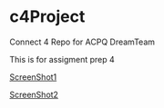 # c4Project
Connect 4 Repo for ACPQ DreamTeam

This is for assigment prep 4

[ScreenShot1](screenshot1.png)

[ScreenShot2](screenshot2.png)